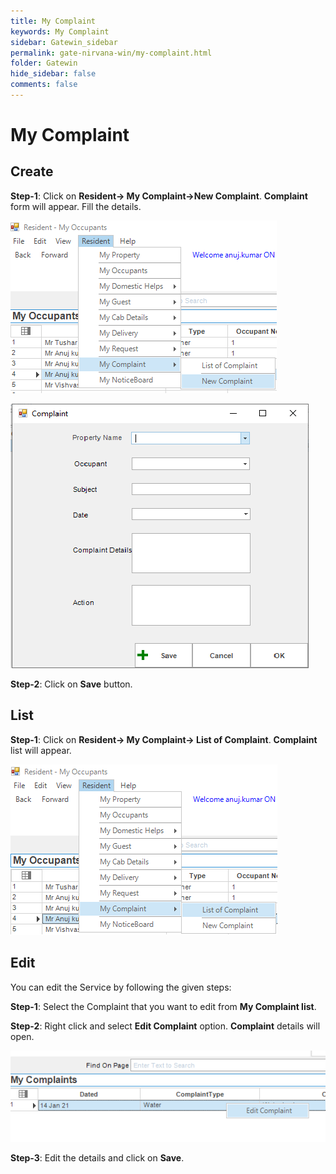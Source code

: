 ```yaml
---
title: My Complaint
keywords: My Complaint
sidebar: Gatewin_sidebar
permalink: gate-nirvana-win/my-complaint.html
folder: Gatewin
hide_sidebar: false
comments: false
---
```


# My Complaint

## Create

**Step-1**: Click on **Resident-> My Complaint->New Complaint**. **Complaint** form will appear. Fill the details.

![](/images/MyComplaint-SelectMenuwin.png)

![](/images/MyComplaint-NewComplaintwin.png)

**Step-2**: Click on **Save** button.


## List


**Step-1**: Click on **Resident-> My Complaint-> List of Complaint**. **Complaint** list will appear.

![](/images/MyComplaint-ListofComplaintwin.png)


## Edit


You can edit the Service by following the given steps:

**Step-1**: Select the Complaint that you want to edit from **My Complaint list**.

**Step-2**: Right click and select **Edit Complaint** option. **Complaint** details will open.
                                
![](/images/ListofMyComplaint-SelectMenuwin.png)


**Step-3**: Edit the details and click on **Save**.
